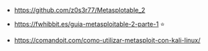 - https://github.com/z0s3r77/Metasplotable_2
- https://fwhibbit.es/guia-metasploitable-2-parte-1 :star:

- https://comandoit.com/como-utilizar-metasploit-con-kali-linux/